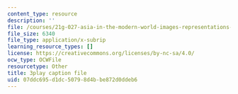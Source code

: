 ```yaml
---
content_type: resource
description: ''
file: /courses/21g-027-asia-in-the-modern-world-images-representations-fall-2016/07ddc695d1dc50798d4bbe872d0ddeb6_1801226.vtt
file_size: 6340
file_type: application/x-subrip
learning_resource_types: []
license: https://creativecommons.org/licenses/by-nc-sa/4.0/
ocw_type: OCWFile
resourcetype: Other
title: 3play caption file
uid: 07ddc695-d1dc-5079-8d4b-be872d0ddeb6
---
```

